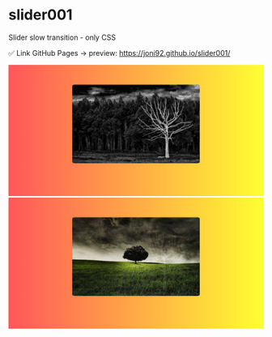 # slider001
Slider slow transition - only CSS

✅ Link GitHub Pages -> preview:   https://joni92.github.io/slider001/


![preview0.png](https://github.com/Joni92/slider001/blob/main/preview01.png)
![preview0.png](https://github.com/Joni92/slider001/blob/main/preview02.png)

